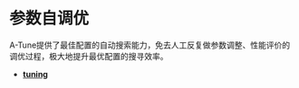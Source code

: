 # 参数自调优<a name="ZH-CN_TOPIC_0214607047"></a>

A-Tune提供了最佳配置的自动搜索能力，免去人工反复做参数调整、性能评价的调优过程，极大地提升最优配置的搜寻效率。

-   **[tuning](tuning.md)**  


